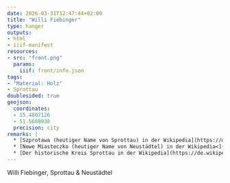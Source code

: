 ```yaml
---
date: 2026-03-31T12:47:44+02:00
title: "Willi Fiebinger"
type: hanger
outputs:
- html
- iiif-manifest
resources:
- src: "front.png"
  params:
    iiif: front/info.json
tags:
- "Material: Holz"
- Sprottau
doublesided: true
geojson:
  coordinates:
  - 15.4807126
  - 51.5608938
  precision: city
remarks: |
  * [Szprotawa (heutiger Name von Sprottau) in der Wikipedia](https://de.wikipedia.org/wiki/Szprotawa)
  * [Nowe Miasteczko (heutiger Name von Neustädtel) in der Wikipedia<](https://de.wikipedia.org/wiki/Nowe_Miasteczko)
  * [Der historische Kreis Sprottau in der Wikipedia](https://de.wikipedia.org/wiki/Kreis_Sprottau)
---
```

Willi Fiebinger, Sprottau & Neustädtel
